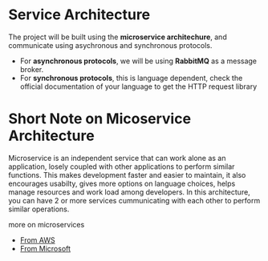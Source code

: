 # Service Architecture

The project will be built using the **microservice architechure**, and communicate using asychronous and synchronous protocols.
- For **asynchronous protocols**, we will be using **RabbitMQ** as a message broker.
- For **synchronous protocols**, this is language dependent, check the official documentation of your language to get the HTTP request library

# Short Note on Micoservice Architecture

Microservice is an independent service that can work alone as an application, losely coupled with other applications to perform similar functions.
This makes development faster and easier to maintain, it also encourages usabilty, gives more options on language choices, helps manage resources 
and work load among developers. In this architecture, you can have 2 or more services cummunicating with each other to perform similar operations.

more on microservices
- [From AWS](https://aws.amazon.com/microservices/)
- [From Microsoft](https://docs.microsoft.com/en-us/azure/architecture/guide/architecture-styles/microservices)

